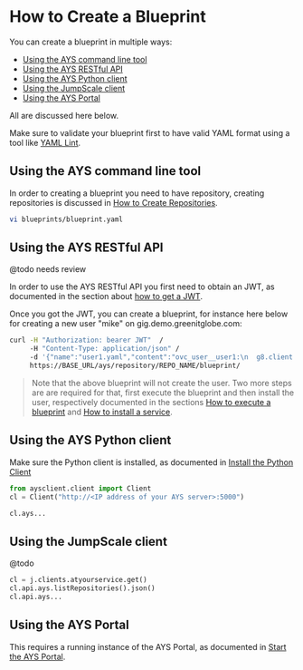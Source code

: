 # How to Create a Blueprint

You can create a blueprint in multiple ways:

- [Using the AYS command line tool](#cli)
- [Using the AYS RESTful API](#rest)
- [Using the AYS Python client](#python)
- [Using the JumpScale client](#using-the-jumpScale-client)
- [Using the AYS Portal](#portal)

All are discussed here below.

Make sure to validate your blueprint first to have valid YAML format using a tool like [YAML Lint](http://www.yamllint.com/).

<a id="cli"></a>
## Using the AYS command line tool

In order to creating a blueprint you need to have repository, creating repositories is discussed in [How to Create Repositories](../Create_repository/README.md).

```bash
vi blueprints/blueprint.yaml
```

<a id="rest"></a>
## Using the AYS RESTful API

@todo needs review

In order to use the AYS RESTful API you first need to obtain an JWT, as documented in the section about [how to get a JWT](../Get_JWT/README.md).

Once you got the JWT, you can create a blueprint, for instance here below for creating a new user "mike" on gig.demo.greenitglobe.com:

```bash
curl -H "Authorization: bearer JWT"  /
     -H "Content-Type: application/json" /
     -d '{"name":"user1.yaml","content":"ovc_user__user1:\n  g8.client.name: 'gig'\n  username: 'mike'\n  email: 'mike@gmail.com'\n  provider: 'itsyouonline'"}'
     https://BASE_URL/ays/repository/REPO_NAME/blueprint/
```

> Note that the above blueprint will not create the user. Two more steps are are required for that, first execute the blueprint and then install the user, respectively documented in the sections [How to execute a blueprint](../Execute_blueprint/Execute_blueprint.md) and [How to install a service](Install_service/Install_service.md).


<a id="python"></a>
## Using the AYS Python client

Make sure the Python client is installed, as documented in [Install the Python Client](../../gettingstarted/python.md)

```python
from aysclient.client import Client
cl = Client("http://<IP address of your AYS server>:5000")

cl.ays...
```

## Using the JumpScale client

@todo

```python
cl = j.clients.atyourservice.get()
cl.api.ays.listRepositories().json()
cl.api.ays...
```

<a id="portal"></a>
## Using the AYS Portal

This requires a running instance of the AYS Portal, as documented in [Start the AYS Portal](../../gettingstarted/portal.md).
